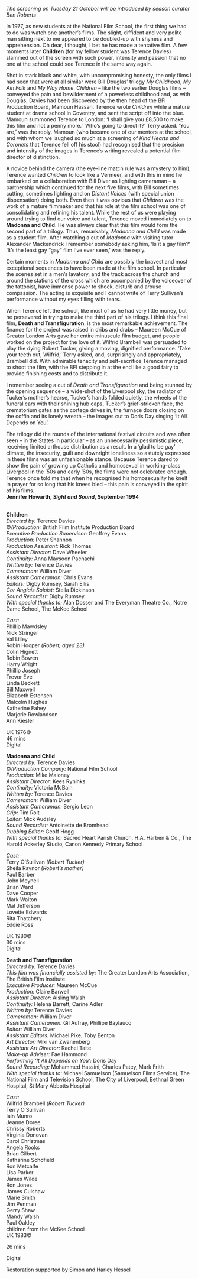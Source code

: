 
_The screening on Tuesday 21 October will be introduced by season  curator Ben Roberts_

In 1977, as new students at the National Film School, the first thing we had to do was watch one another’s films. The slight, diffident and very polite man sitting next to me appeared to be doubled-up with shyness and apprehension. Oh dear, I thought, I bet he has made a tentative film. A few moments later **Children** (for my fellow student was Terence Davies) slammed out of the screen with such power, intensity and passion that no one at the school could see Terence in the same way again.

Shot in stark black and white, with uncompromising honesty, the only films I had seen that were at all similar were Bill Douglas’ trilogy _My Childhood_, _My Ain Folk_ and _My Way Home_. _Children_ – like the two earlier Douglas films – conveyed the pain and bewilderment of a powerless childhood and, as with Douglas, Davies had been discovered by the then head of the BFI Production Board, Mamoun Hassan. Terence wrote _Children_ while a mature student at drama school in Coventry, and sent the script off into the blue. Mamoun summoned Terence to London: ‘I shall give you £8,500 to make this film and not a penny more.’ ‘Who’s going to direct it?’ Terry asked. ‘You are,’ was the reply. Mamoun (who became one of our mentors at the school, and with whom we laughed so much at a screening of _Kind Hearts and Coronets_ that Terence fell off his stool) had recognised that the precision and intensity of the images in Terence’s writing revealed a potential film director of distinction.

A novice behind the camera (the eye-line match rule was a mystery to him), Terence wanted _Children_ to look like a Vermeer, and with this in mind he embarked on a collaboration with Bill Diver as lighting cameraman – a partnership which continued for the next five films, with Bill sometimes cutting, sometimes lighting and on _Distant Voices_ (with special union dispensation) doing both. Even then it was obvious that _Children_ was the work of a mature filmmaker and that his role at the film school was one of consolidating and refining his talent. While the rest of us were playing around trying to find our voice and talent, Terence moved immediately on to **Madonna and Child**. He was always clear that this film would form the second part of a trilogy. Thus, remarkably, _Madonna and Child_ was made as a student film. After watching a cut of _Madonna_ with visiting tutor Alexander Mackendrick I remember somebody asking him, ‘Is it a gay film?’ ‘It’s the least gay “gay” film I’ve ever seen,’ was the reply.

Certain moments in _Madonna and Child_ are possibly the bravest and most exceptional sequences to have been made at the film school. In particular the scenes set in a men’s lavatory, and the track across the church and around the stations of the cross which are accompanied by the voiceover of the tattooist, have immense power to shock, disturb and arouse compassion. The acting is exquisite and I cannot write of Terry Sullivan’s performance without my eyes filling with tears.

When Terence left the school, like most of us he had very little money, but he persevered in trying to make the third part of his trilogy. I think this final film, **Death and Transfiguration**, is the most remarkable achievement. The finance for the project was raised in dribs and drabs – Maureen McCue of Greater London Arts gave her entire minuscule film budget, and people worked on the project for the love of it. Wilfrid Brambell was persuaded to play the dying Robert Tucker, giving a moving, dignified performance. ‘Take your teeth out, Wilfrid,’ Terry asked, and, surprisingly and appropriately, Brambell did. With admirable tenacity and self-sacrifice Terence managed to shoot the film, with the BFI stepping in at the end like a good fairy to provide finishing costs and to distribute it.

I remember seeing a cut of _Death and Transfiguration_ and being stunned by the opening sequence – a wide-shot of the Liverpool sky, the radiator of Tucker’s mother’s hearse, Tucker’s hands folded quietly, the wheels of the funeral cars with their shining hub caps, Tucker’s grief-stricken face, the crematorium gates as the cortege drives in, the furnace doors closing on the coffin and its lonely wreath – the images cut to Doris Day singing ‘It All Depends on You’.

The trilogy did the rounds of the international festival circuits and was often seen – in the States in particular – as an unnecessarily pessimistic piece, receiving limited arthouse distribution as a result. In a ‘glad to be gay’ climate, the insecurity, guilt and downright loneliness so astutely expressed in these films was an unfashionable stance. Because Terence dared to show the pain of growing up Catholic and homosexual in working-class Liverpool in the ’50s and early ’60s, the films were not celebrated enough. Terence once told me that when he recognised his homosexuality he knelt in prayer for so long that his knees bled – this pain is conveyed in the spirit of his films.  
**Jennifer Howarth, _Sight and Sound_, September 1994**
<br><br>

**Children**  
_Directed by:_ Terence Davies  
©_/Production:_  British Film Institute Production Board  
_Executive Production Supervisor:_ Geoffrey Evans  
_Production:_ Peter Shannon  
_Production Assistant:_ Rick Thomas  
_Assistant Director:_ Dave Wheeler  
_Continuity:_ Anna Maysoon Pachachi  
_Written by:_ Terence Davies  
_Cameraman:_ William Diver  
_Assistant Cameraman:_ Chris Evans  
_Editors:_ Digby Rumsey, Sarah Ellis  
_Cor Anglais Soloist:_ Stella Dickinson  
_Sound Recordist:_ Digby Rumsey  
_With special thanks to:_ Alan Dosser and The Everyman Theatre Co.,  Notre Dame School, The McKee School  

_Cast:_  
Phillip Mawdsley  
Nick Stringer  
Val Lilley  
Robin Hooper _(Robert, aged 23)_  
Colin Hignett  
Robin Bowen  
Harry Wright  
Phillip Joseph  
Trevor Eve  
Linda Beckett  
Bill Maxwell  
Elizabeth Estensen  
Malcolm Hughes  
Katherine Fahey  
Marjorie Rowlandson  
Ann Kiesler  

UK 1976©  
46 mins  
Digital
<br>

**Madonna and Child**  
_Directed by:_ Terence Davies  
©_/Production Company:_ National Film School  
_Production:_ Mike Maloney  
_Assistant Director:_ Kees Ryninks  
_Continuity:_ Victoria McBain  
_Written by:_ Terence Davies  
_Cameraman:_ William Diver  
_Assistant Cameraman:_ Sergio Leon  
_Grip:_ Tim Rolt  
_Editor:_ Mick Audsley  
_Sound Recordist:_ Antoinette de Bromhead  
_Dubbing Editor:_ Geoff Hogg  
_With special thanks to:_ Sacred Heart Parish Church, H.A. Harben & Co., The Harold Ackerley Studio, Canon Kennedy Primary School  

_Cast:_  
Terry O’Sullivan _(Robert Tucker)_  
Sheila Raynor _(Robert’s mother)_  
Paul Barber  
John Meynell  
Brian Ward  
Dave Cooper  
Mark Walton  
Mal Jefferson  
Lovette Edwards  
Rita Thatchery  
Eddie Ross  

UK 1980©  
30 mins  
Digital
<br>

**Death and Transfiguration**  
_Directed by:_ Terence Davies  
_This film was financially assisted by:_  The Greater London Arts Association, The British Film Institute  
_Executive Producer:_ Maureen McCue  
_Production:_ Claire Barwell  
_Assistant Director:_ Aisling Walsh  
_Continuity:_ Helena Barrett, Carine Adler  
_Written by:_ Terence Davies  
_Cameraman:_ William Diver  
_Assistant Cameramen:_ Gil Aufray, Phillipe Baylaucq  
_Editor:_ William Diver  
_Assistant Editors:_ Michael Pike, Toby Benton  
_Art Director:_ Miki van Zwanenberg  
_Assistant Art Director:_ Rachel Taite  
_Make-up Adviser:_ Fae Hammond  
_Performing ‘It All Depends on You’:_ Doris Day  
_Sound Recording:_ Mohammed Hassini,  Charles Patey, Mark Frith  
_With special thanks to:_  Michael Samuelson (Samuelson Films Service), The National Film and Television School, The City of Liverpool, Bethnal Green Hospital,  St Mary Abbotts Hospital  

_Cast:_  
Wilfrid Brambell _(Robert Tucker)_  
Terry O’Sullivan  
Iain Munro  
Jeanne Doree  
Chrissy Roberts  
Virginia Donovan  
Carol Christmas  
Angela Rooks  
Brian Gilbert  
Katharine Schofield  
Ron Metcalfe  
Lisa Parker  
James Wilde  
Ron Jones  
James Culshaw  
Marie Smith  
Jim Penman  
Gerry Shaw  
Mandy Walsh  
Paul Oakley  
children from the McKee School  
UK 1983©

26 mins

Digital

Restoration supported by Simon and Harley Hessel
<!--stackedit_data:
eyJoaXN0b3J5IjpbLTI1NjM2NjQ5Ml19
-->